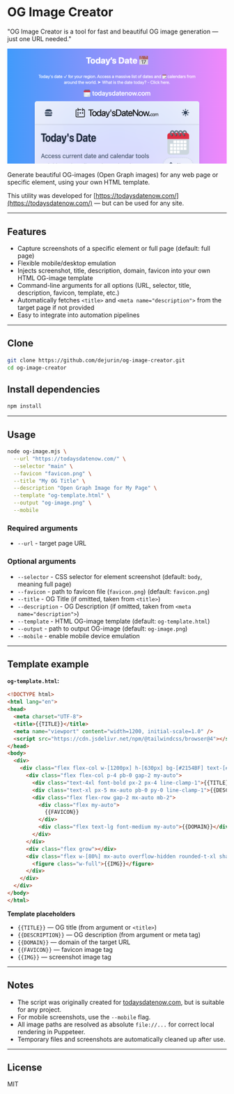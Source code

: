 # OG Image Creator

"OG Image Creator is a tool for fast and beautiful OG image generation — just one URL needed."

![og-image.png](og-image.png)

Generate beautiful OG-images (Open Graph images) for any web page or specific element, using your own HTML template.

This utility was developed for [https://todaysdatenow.com/](https://todaysdatenow.com/) — but can be used for any site.

---

## Features

- Capture screenshots of a specific element or full page (default: full page)
- Flexible mobile/desktop emulation
- Injects screenshot, title, description, domain, favicon into your own HTML OG-image template
- Command-line arguments for all options (URL, selector, title, description, favicon, template, etc.)
- Automatically fetches `<title>` and `<meta name="description">` from the target page if not provided
- Easy to integrate into automation pipelines

---

## Clone

```bash
git clone https://github.com/dejurin/og-image-creator.git
cd og-image-creator
```

## Install dependencies

```bash
npm install
```

---

## Usage

```bash
node og-image.mjs \
  --url "https://todaysdatenow.com/" \
  --selector "main" \
  --favicon "favicon.png" \
  --title "My OG Title" \
  --description "Open Graph Image for My Page" \
  --template "og-template.html" \
  --output "og-image.png" \
  --mobile
```

### Required arguments

- `--url` - target page URL

### Optional arguments

- `--selector` - CSS selector for element screenshot (default: `body`, meaning full page)
- `--favicon` - path to favicon file (`favicon.png`) (default: `favicon.png`)
- `--title` - OG Title (if omitted, taken from `<title>`)
- `--description` - OG Description (if omitted, taken from `<meta name="description">`)
- `--template` - HTML OG-image template (default: `og-template.html`)
- `--output` - path to output OG-image (default: `og-image.png`)
- `--mobile` - enable mobile device emulation

---

## Template example

**`og-template.html`:**

```html
<!DOCTYPE html>
<html lang="en">
<head>
  <meta charset="UTF-8">
  <title>{{TITLE}}</title>
  <meta name="viewport" content="width=1200, initial-scale=1.0" />
  <script src="https://cdn.jsdelivr.net/npm/@tailwindcss/browser@4"></script>
</head>
<body>
  <div>
    <div class="flex flex-col w-[1200px] h-[630px] bg-[#2154BF] text-[#fff] text-center">
      <div class="flex flex-col p-4 pb-0 gap-2 my-auto">
        <div class="text-4xl font-bold px-2 px-4 line-clamp-1">{{TITLE}}</div>
        <div class="text-xl px-5 mx-auto pb-0 py-0 line-clamp-1">{{DESCRIPTION}}</div>
        <div class="flex flex-row gap-2 mx-auto mb-2">
          <div class="flex my-auto">
            {{FAVICON}}
          </div>
          <div class="flex text-lg font-medium my-auto">{{DOMAIN}}</div>
        </div>
      </div>
      <div class="flex grow"></div>
      <div class="flex w-[80%] mx-auto overflow-hidden rounded-t-xl shadow-xl">
        <figure class="w-full">{{IMG}}</figure>
      </div>
    </div>
  </div>
</body>
</html>
```

**Template placeholders**

* `{{TITLE}}` — OG title (from argument or `<title>`)
* `{{DESCRIPTION}}` — OG description (from argument or meta tag)
* `{{DOMAIN}}` — domain of the target URL
* `{{FAVICON}}` — favicon image tag
* `{{IMG}}` — screenshot image tag

---

## Notes

* The script was originally created for [todaysdatenow.com](https://todaysdatenow.com/), but is suitable for any project.
* For mobile screenshots, use the `--mobile` flag.
* All image paths are resolved as absolute `file://...` for correct local rendering in Puppeteer.
* Temporary files and screenshots are automatically cleaned up after use.

---

## License

MIT
